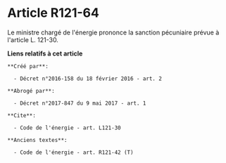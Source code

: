 # Article R121-64

Le ministre chargé de l'énergie prononce la sanction pécuniaire prévue à l'article L. 121-30.

**Liens relatifs à cet article**

	**Créé par**:

	  - Décret n°2016-158 du 18 février 2016 - art. 2

	**Abrogé par**:

	  - Décret n°2017-847 du 9 mai 2017 - art. 1

	**Cite**:

	  - Code de l'énergie - art. L121-30

	**Anciens textes**:

	  - Code de l'énergie - art. R121-42 (T)
